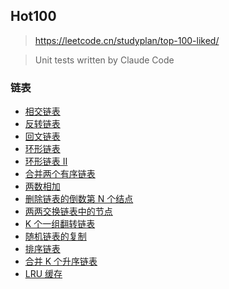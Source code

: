 ## Hot100
> https://leetcode.cn/studyplan/top-100-liked/

> Unit tests written by Claude Code

### 链表
- [相交链表](./src/main/java/com/toaction/hot100/linkedList/IntersectionNode.java)
- [反转链表](./src/main/java/com/toaction/hot100/linkedList/ReverseList.java)
- [回文链表](./src/main/java/com/toaction/hot100/linkedList/PalindromeList.java)
- [环形链表](./src/main/java/com/toaction/hot100/linkedList/LinkedListCycleOne.java)
- [环形链表 II](./src/main/java/com/toaction/hot100/linkedList/LinkedListCycleTwo.java)
- [合并两个有序链表](./src/main/java/com/toaction/hot100/linkedList/MergeTwoSortedLists.java)
- [两数相加](./src/main/java/com/toaction/hot100/linkedList/AddTwoNumbers.java)
- [删除链表的倒数第 N 个结点](./src/main/java/com/toaction/hot100/linkedList/RemoveNthNodeFromEnd.java)
- [两两交换链表中的节点](./src/main/java/com/toaction/hot100/linkedList/SwapNodesInPairs.java)
- [K 个一组翻转链表](./src/main/java/com/toaction/hot100/linkedList/ReverseNodesInKGroup.java)
- [随机链表的复制](./src/main/java/com/toaction/hot100/linkedList/CopyRandomList.java)
- [排序链表](./src/main/java/com/toaction/hot100/linkedList/SortList.java)
- [合并 K 个升序链表](./src/main/java/com/toaction/hot100/linkedList/MergeKLists.java)
- [LRU 缓存](./src/main/java/com/toaction/hot100/linkedList/LRUCache.java)
